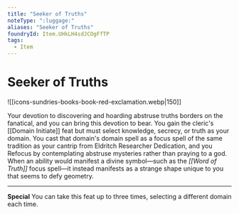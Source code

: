```yaml
---
title: "Seeker of Truths"
noteType: ":luggage:"
aliases: "Seeker of Truths"
foundryId: Item.UHkLH4sdJCOgFfTP
tags:
  - Item
---
```


# Seeker of Truths
![[icons-sundries-books-book-red-exclamation.webp|150]]

Your devotion to discovering and hoarding abstruse truths borders on the fanatical, and you can bring this devotion to bear. You gain the cleric's [[Domain Initiate]] feat but must select knowledge, secrecy, or truth as your domain. You cast that domain's domain spell as a focus spell of the same tradition as your cantrip from Eldritch Researcher Dedication, and you Refocus by contemplating abstruse mysteries rather than praying to a god. When an ability would manifest a divine symbol—such as the _[[Word of Truth]]_ focus spell—it instead manifests as a strange shape unique to you that seems to defy geometry.

* * *

**Special** You can take this feat up to three times, selecting a different domain each time.
